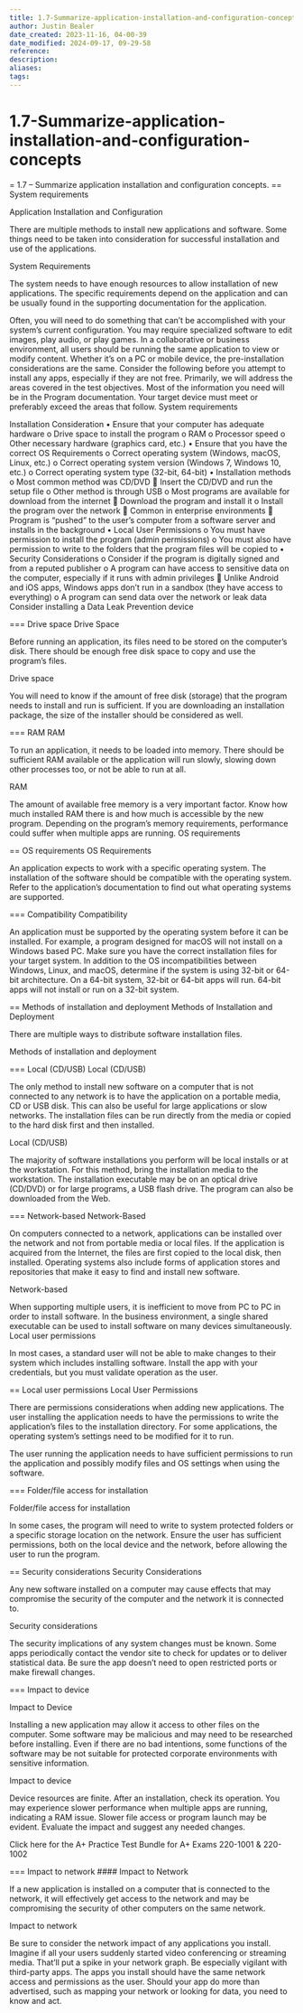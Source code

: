```yaml
---
title: 1.7-Summarize-application-installation-and-configuration-concepts
author: Justin Bealer
date_created: 2023-11-16, 04-00-39
date_modified: 2024-09-17, 09-29-58
reference: 
description: 
aliases: 
tags: 
---
```

# 1.7-Summarize-application-installation-and-configuration-concepts
= 1.7 – Summarize application installation and configuration concepts.  ==
System requirements


Application Installation and Configuration

There are multiple methods to install new applications and software. Some things
need to be taken into consideration for successful installation and use of the
applications.

System Requirements

The system needs to have enough resources to allow installation of new
applications. The specific requirements depend on the application and can be
usually found in the supporting documentation for the application.

Often, you will need to do something that can’t be accomplished with your
system’s current configuration. You may require specialized software to edit
images, play audio, or play games. In a collaborative or business environment,
all users should be running the same application to view or modify content.
Whether it’s on a PC or mobile device, the pre-installation considerations are
the same. Consider the following before you attempt to install any apps,
especially if they are not free. Primarily, we will address the areas covered in
the test objectives. Most of the information you need will be in the Program
documentation. Your target device must meet or preferably exceed the areas that
follow.  System requirements

Installation Consideration • Ensure that your computer has adequate hardware o
Drive space to install the program o RAM o Processor speed o Other necessary
hardware (graphics card, etc.) • Ensure that you have the correct OS
Requirements o Correct operating system (Windows, macOS, Linux, etc.) o Correct
operating system version (Windows 7, Windows 10, etc.) o Correct operating
system type (32-bit, 64-bit) • Installation methods o Most common method was
CD/DVD  Insert the CD/DVD and run the setup file o Other method is through USB
o Most programs are available for download from the internet  Download the
program and install it o Install the program over the network  Common in
enterprise environments  Program is “pushed” to the user’s computer from a
software server and installs in the background • Local User Permissions o You
must have permission to install the program (admin permissions) o You must also
have permission to write to the folders that the program files will be copied to
• Security Considerations o Consider if the program is digitally signed and from
a reputed publisher o A program can have access to sensitive data on the
computer, especially if it runs with admin privileges  Unlike Android and iOS
apps, Windows apps don’t run in a sandbox (they have access to everything) o A
program can send data over the network or leak data Consider installing a Data
Leak Prevention device

=== Drive space Drive Space

Before running an application, its files need to be stored on the computer’s
disk. There should be enough free disk space to copy and use the program’s
files.

Drive space

You will need to know if the amount of free disk (storage) that the program
needs to install and run is sufficient. If you are downloading an installation
package, the size of the installer should be considered as well.



=== RAM RAM

To run an application, it needs to be loaded into memory. There should be
sufficient RAM available or the application will run slowly, slowing down other
processes too, or not be able to run at all.

RAM

The amount of available free memory is a very important factor. Know how much
installed RAM there is and how much is accessible by the new program. Depending
on the program’s memory requirements, performance could suffer when multiple
apps are running.  OS requirements



== OS requirements OS Requirements

An application expects to work with a specific operating system. The
installation of the software should be compatible with the operating system.
Refer to the application’s documentation to find out what operating systems are
supported.


=== Compatibility Compatibility

An application must be supported by the operating system before it can be
installed. For example, a program designed for macOS will not install on a
Windows based PC. Make sure you have the correct installation files for your
target system. In addition to the OS incompatibilities between Windows, Linux,
and macOS, determine if the system is using 32-bit or 64-bit architecture. On a
64-bit system, 32-bit or 64-bit apps will run. 64-bit apps will not install or
run on a 32-bit system.


== Methods of installation and deployment Methods of Installation and Deployment

There are multiple ways to distribute software installation files.

Methods of installation and deployment


=== Local (CD/USB) Local (CD/USB)

The only method to install new software on a computer that is not connected to
any network is to have the application on a portable media, CD or USB disk. This
can also be useful for large applications or slow networks. The installation
files can be run directly from the media or copied to the hard disk first and
then installed.

Local (CD/USB)

The majority of software installations you perform will be local installs or at
the workstation. For this method, bring the installation media to the
workstation. The installation executable may be on an optical drive (CD/DVD) or
for large programs, a USB flash drive. The program can also be downloaded from
  the Web.


=== Network-based Network-Based

On computers connected to a network, applications can be installed over the
network and not from portable media or local files. If the application is
acquired from the Internet, the files are first copied to the local disk, then
installed. Operating systems also include forms of application stores and
repositories that make it easy to find and install new software.

Network-based

When supporting multiple users, it is inefficient to move from PC to PC in order
to install software. In the business environment, a single shared executable can
be used to install software on many devices simultaneously.  Local user
permissions

In most cases, a standard user will not be able to make changes to their system
which includes installing software. Install the app with your credentials, but
you must validate operation as the user.


== Local user permissions Local User Permissions

There are permissions considerations when adding new applications. The user
installing the application needs to have the permissions to write the
application’s files to the installation directory. For some applications, the
operating system’s settings need to be modified for it to run.

The user running the application needs to have sufficient permissions to run the
application and possibly modify files and OS settings when using the software.


=== Folder/file access for installation

Folder/file access for installation

In some cases, the program will need to write to system protected folders or a
specific storage location on the network. Ensure the user has sufficient
permissions, both on the local device and the network, before allowing the user
to run the program.


== Security considerations Security Considerations

Any new software installed on a computer may cause effects that may compromise
the security of the computer and the network it is connected to.

Security considerations

The security implications of any system changes must be known. Some apps
periodically contact the vendor site to check for updates or to deliver
statistical data. Be sure the app doesn’t need to open restricted ports or make
firewall changes.


=== Impact to device

Impact to Device

Installing a new application may allow it access to other files on the computer.
Some software may be malicious and may need to be researched before installing.
Even if there are no bad intentions, some functions of the software may be not
suitable for protected corporate environments with sensitive information.

Impact to device

Device resources are finite. After an installation, check its operation. You may
experience slower performance when multiple apps are running, indicating a RAM
issue. Slower file access or program launch may be evident. Evaluate the impact
and suggest any needed changes.

Click here for the A+ Practice Test Bundle for A+ Exams 220-1001 & 220-1002



=== Impact to network #### Impact to Network

If a new application is installed on a computer that is connected to the
network, it will effectively get access to the network and may be compromising
the security of other computers on the same network.

Impact to network

Be sure to consider the network impact of any applications you install. Imagine
if all your users suddenly started video conferencing or streaming media.
  That’ll put a spike in your network graph. Be especially vigilant with
  third-party apps. The apps you install should have the same network access and
  permissions as the user. Should your app do more than advertised, such as
  mapping your network or looking for data, you need to know and act.
